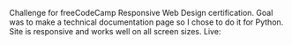 Challenge for freeCodeCamp Responsive Web Design certification.
Goal was to make a technical documentation page so I chose to do it for Python.
Site is responsive and works well on all screen sizes.
Live: 
